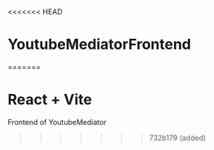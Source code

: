 <<<<<<< HEAD
# YoutubeMediatorFrontend
=======
# React + Vite

Frontend of YoutubeMediator
>>>>>>> 732b179 (added)
